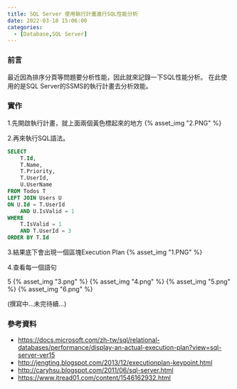 ```yaml
---
title: SQL Server 使用執行計畫進行SQL性能分析
date: 2022-03-18 15:06:00
categories:
  - [Database,SQL Server]
---
```

### 前言
最近因為排序分頁等問題要分析性能，因此就來記錄一下SQL性能分析。
在此使用的是SQL Server的SSMS的執行計畫去分析效能。

### 實作
1.先開啟執行計畫，就上面兩個黃色標起來的地方
{% asset_img "2.PNG" %}

2.再來執行SQL語法。  
```sql
SELECT 
    T.Id,
    T.Name,
    T.Priority,
    T.UserId,
    U.UserName
FROM Todos T
LEFT JOIN Users U
ON U.Id = T.UserId 
    AND U.IsValid = 1
WHERE 
    T.IsValid = 1 
    AND T.UserId = 3
ORDER BY T.Id
``` 

3.結果底下會出現一個區塊Execution Plan
{% asset_img "1.PNG" %}

4.查看每一個語句

5
{% asset_img "3.png" %}
{% asset_img "4.png" %}
{% asset_img "5.png" %}
{% asset_img "6.png" %}

(撰寫中...未完待續...)

### 參考資料
- https://docs.microsoft.com/zh-tw/sql/relational-databases/performance/display-an-actual-execution-plan?view=sql-server-ver15
- http://jengting.blogspot.com/2013/12/executionplan-keypoint.html
- http://caryhsu.blogspot.com/2011/06/sql-server.html
- https://www.itread01.com/content/1546162932.html